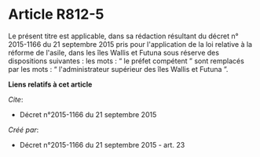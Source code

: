 # Article R812-5

Le présent titre est applicable, dans sa rédaction résultant du décret n° 2015-1166 du 21 septembre 2015 pris pour
l'application de la loi relative à la réforme de l'asile, dans les îles Wallis et Futuna sous réserve des dispositions
suivantes : les mots : “ le préfet compétent ” sont remplacés par les mots : “ l'administrateur supérieur des îles Wallis et
Futuna ”.

**Liens relatifs à cet article**

_Cite_:

  - Décret n°2015-1166 du 21 septembre 2015

_Créé par_:

  - Décret n°2015-1166 du 21 septembre 2015 - art. 23
